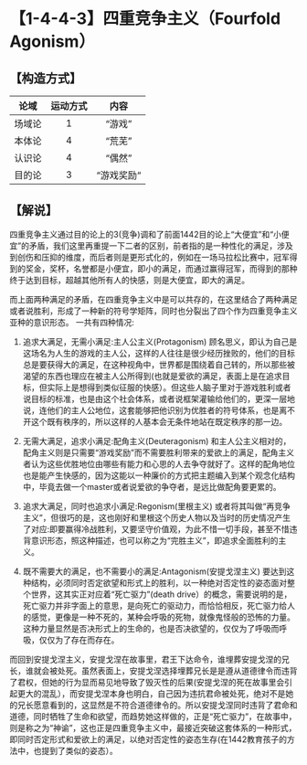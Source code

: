 # 【1-4-4-3】四重竞争主义（Fourfold Agonism）
## 【构造方式】
| 论域 | 运动方式           | 内容 |
|:----:|:----------------:|:----:|
| 场域论   |1 |  “游戏”  |
| 本体论   | 4|  “荒芜”  |
| 认识论   |4 |  “偶然”  |
| 目的论   | 3|   “游戏奖励“ |

## 【解说】
四重竞争主义通过目的论上的3(竞争)调和了前面1442目的论上“大便宜”和“小便宜”的矛盾，我们这里再重提一下二者的区别，前者指的是一种性化的满足，涉及到创伤和压抑的维度，而后者则是更形式化的，例如在一场马拉松比赛中，冠军得到的奖金，奖杯，名誉都是小便宜，即小的满足，而通过赢得冠军，而得到的那种终于达到目标，超越其他所有人的快感，则是大便宜，即大的满足。

而上面两种满足的矛盾，在四重竞争主义中是可以共存的，在这里结合了两种满足或者说胜利，形成了一种新的符号学矩阵，同时也分裂出了四个作为四重竞争主义亚种的意识形态。
一共有四种情况:

1. 追求大满足，无需小满足:主人公主义(Protagonism)
顾名思义，即认为自己是这场名为人生的游戏的主人公，这样的人往往是很少经历挫败的，他们的目标总是要获得大的满足，在这种视角中，世界都是围绕着自己转的，所以那些被渴望的东西也理应在被主人公所得到(也就是爱欲的满足，表面上是在追求目标，但实际上是想得到类似征服的快感）。但这些人脑子里对于游戏胜利或者说目标的标准，也是由这个社会体系，或者说框架灌输给他们的，更深一层地说，连他们的主人公地位，这套能够把他识别为优胜者的符号体系，也是离不开这个既有秩序的，所以这样的人基本会无条件地站在既定秩序的那一边。

2. 无需大满足，追求小满足:配角主义(Deuteragonism)
和主人公主义相对的，配角主义则是只需要“游戏奖励”而不需要胜利带来的爱欲上的满足，配角主义者认为这些优胜地位由哪些有能力和心思的人去争夺就好了。这样的配角地位也是能产生快感的，因为这能以一种廉价的方式把主题编入到某个观念化结构中，毕竟去做一个master或者说爱欲的争夺者，是远比做配角要更累的。
3. 追求大满足，同时也追求小满足:Regonism(里根主义)
或者将其叫做“再竞争主义”，但很巧的是，这也刚好和里根这个历史人物以及当时的历史情况产生了对应:即要赢得冷战胜利，又要坚守价值观，为此不惜一切手段，甚至不惜违背意识形态，照这种描述，也可以称之为“完胜主义”，即追求全面胜利的主义。

4. 既不需要大的满足，也不需要小的满足:Antagonism(安提戈涅主义)
要达到这种结构，必须同时否定欲望和形式上的胜利，以一种绝对否定性的姿态面对整个世界，这其实正对应着“死亡驱力”(death drive）的概念，需要说明的是，死亡驱力并非字面上的意思，是向死亡的驱动力，而恰恰相反，死亡驱力给人的感觉，更像是一种不死的，某种会呼吸的死物，就像鬼怪般的恐怖的力量。这种力量显然是否决形式上的生命的，也是否决欲望的，仅仅为了呼吸而呼吸，仅仅为了存在而存在。

而回到安提戈涅主义，安提戈涅在故事里，君王下达命令，谁埋葬安提戈涅的兄长，谁就会被处死。虽然表面上，安提戈涅选择埋葬兄长是是遵从道德律令而违背了君权，但她的行为显而易见地导致了毁灭性的后果(安提戈涅的死在故事里会引起更大的混乱），而安提戈涅本身也明白，自己因为违抗君命被处死，绝对不是她的兄长愿意看到的，这显然是不符合道德律令的。所以安提戈涅同时违背了君命和道德，同时牺牲了生命和欲望，而趋势她这样做的，正是“死亡驱力”，在故事中，则是称之为“神谕”，这也正是四重竞争主义中，最接近突破这套体系的一种形式，即同时否定形式和爱欲上的满足，以绝对否定性的姿态生存(在1442教育孩子的方法中，也提到了类似的姿态）。
